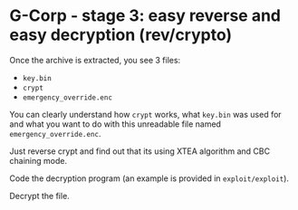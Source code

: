 # G-Corp - stage 3: easy reverse and easy decryption (rev/crypto)

Once the archive is extracted, you see 3 files:
 + `key.bin`
 + `crypt`
 + `emergency_override.enc`

You can clearly understand how `crypt` works, what `key.bin` was used for and what
you want to do with this unreadable file named `emergency_override.enc`.

Just reverse crypt and find out that its using XTEA algorithm and CBC chaining mode.

Code the decryption program (an example is provided in `exploit/exploit`).

Decrypt the file.

